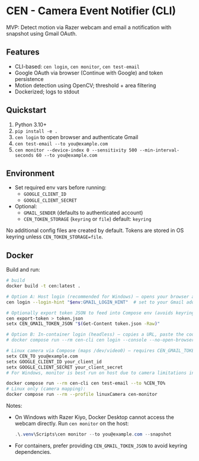 # CEN - Camera Event Notifier (CLI)

MVP: Detect motion via Razer webcam and email a notification with snapshot using Gmail OAuth.

## Features
- CLI-based: `cen login`, `cen monitor`, `cen test-email`
- Google OAuth via browser (Continue with Google) and token persistence
- Motion detection using OpenCV; threshold + area filtering
- Dockerized; logs to stdout

## Quickstart
1. Python 3.10+
2. `pip install -e .`
3. `cen login` to open browser and authenticate Gmail
4. `cen test-email --to you@example.com`
5. `cen monitor --device-index 0 --sensitivity 500 --min-interval-seconds 60 --to you@example.com`

## Environment
- Set required env vars before running:
  - `GOOGLE_CLIENT_ID`
  - `GOOGLE_CLIENT_SECRET`
- Optional:
  - `GMAIL_SENDER` (defaults to authenticated account)
  - `CEN_TOKEN_STORAGE` (`keyring` or `file`) default: `keyring`

No additional config files are created by default. Tokens are stored in OS keyring unless `CEN_TOKEN_STORAGE=file`.

## Docker
Build and run:
```bash
# build
docker build -t cen:latest .

# Option A: Host login (recommended for Windows) – opens your browser automatically
cen login --login-hint "$env:GMAIL_LOGIN_HINT"  # set to your Gmail address

# Optionally export token JSON to feed into Compose env (avoids keyring in container)
cen export-token > token.json
setx CEN_GMAIL_TOKEN_JSON "$(Get-Content token.json -Raw)"

# Option B: In-container login (headless) – copies a URL, paste the code back
# docker compose run --rm cen-cli cen login --console --no-open-browser

# Linux camera via Compose (maps /dev/video0) – requires CEN_GMAIL_TOKEN_JSON or keyring in container
setx CEN_TO you@example.com
setx GOOGLE_CLIENT_ID your_client_id
setx GOOGLE_CLIENT_SECRET your_client_secret
# For Windows, monitor is best run on host due to camera limitations in Docker Desktop

docker compose run --rm cen-cli cen test-email --to %CEN_TO%
# Linux only (camera mapping):
docker compose run --rm --profile linuxCamera cen-monitor
```

Notes:
- On Windows with Razer Kiyo, Docker Desktop cannot access the webcam directly. Run `cen monitor` on the host:
  ```powershell
  .\.venv\Scripts\cen monitor --to you@example.com --snapshot
  ```
- For containers, prefer providing `CEN_GMAIL_TOKEN_JSON` to avoid keyring dependencies.
